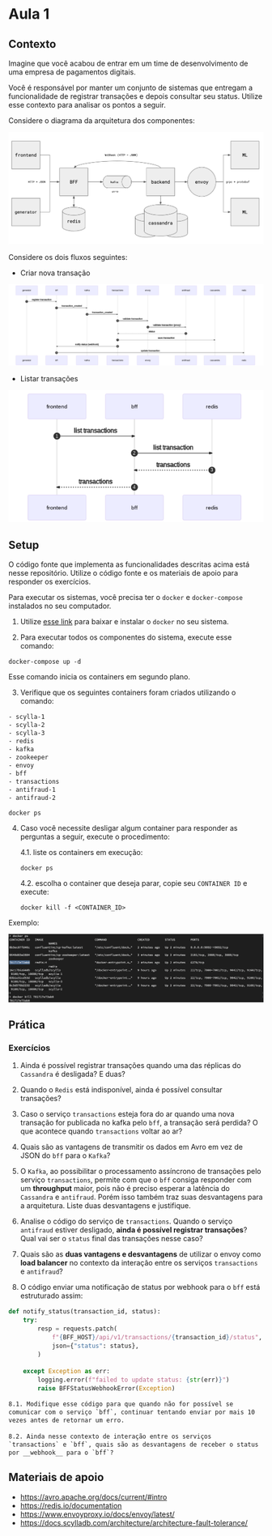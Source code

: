 # Aula 1

## Contexto

Imagine que você acabou de entrar em um time de desenvolvimento de uma empresa de pagamentos digitais.

Você é responsável por manter um conjunto de sistemas que entregam a funcionalidade de registrar transações e depois consultar seu status. Utilize esse contexto para analisar os pontos a seguir.

Considere o diagrama da arquitetura dos componentes:

![Arquitetura](diagrams/arquitetura.png)

Considere os dois fluxos seguintes:

- Criar nova transação

![](diagrams/create_transaction.png)

- Listar transações

![](diagrams/list_transactions.png)

## Setup

O código fonte que implementa as funcionalidades descritas acima está nesse repositório. Utilize o código fonte e os materiais de apoio para responder os exercícios.

Para executar os sistemas, você precisa ter o `docker` e `docker-compose` instalados no seu computador.

1. Utilize [esse link](https://docs.docker.com/get-docker/) para baixar e instalar o `docker` no seu sistema.

2. Para executar todos os componentes do sistema, execute esse comando:

```
docker-compose up -d
```

Esse comando inicia os containers em segundo plano.

3. Verifique que os seguintes containers foram criados utilizando o comando:

```
- scylla-1
- scylla-2
- scylla-3
- redis
- kafka
- zookeeper
- envoy
- bff
- transactions
- antifraud-1
- antifraud-2
```

```
docker ps
```

4. Caso você necessite desligar algum container para responder as perguntas a seguir, execute o procedimento:

	4.1. liste os containers em execução:

	```
	docker ps
	```

	4.2. escolha o container que deseja parar, copie seu `CONTAINER ID` e execute:

	```
	docker kill -f <CONTAINER_ID>
	```


Exemplo:

![](diagrams/docker.png)

## Prática

### Exercícios

1. Ainda é possível registrar transações quando uma das réplicas do `Cassandra` é desligada? E duas?

2. Quando o `Redis` está indisponível, ainda é possível consultar transações?

3. Caso o serviço `transactions` esteja fora do ar quando uma nova transação for publicada no kafka pelo `bff`, a transação será perdida? O que acontece quando `transactions` voltar ao ar?

4. Quais são as vantagens de transmitir os dados em Avro em vez de JSON do `bff` para o `Kafka`?

5. O `Kafka`, ao possibilitar o processamento assíncrono de transações pelo serviço `transactions`, permite com que o `bff` consiga responder com um __throughput__ maior, pois não é preciso esperar a latência do `Cassandra` e `antifraud`. Porém isso também traz suas desvantagens para a arquitetura. Liste duas desvantagens e justifique.

6. Analise o código do serviço de `transactions`. Quando o serviço `antifraud` estiver desligado, **ainda é possível registrar transações**? Qual vai ser o `status` final das transações nesse caso?

7. Quais são as **duas vantagens e desvantagens** de utilizar o envoy como __load balancer__ no contexto da interação entre os serviços `transactions` e `antifraud`?

8. O código enviar uma notificação de status por webhook para o `bff` está estruturado assim:

```python
def notify_status(transaction_id, status):
    try:
        resp = requests.patch(
            f"{BFF_HOST}/api/v1/transactions/{transaction_id}/status",
            json={"status": status},
        )

    except Exception as err:
        logging.error(f"failed to update status: {str(err)}")
        raise BFFStatusWebhookError(Exception)
```

	8.1. Modifique esse código para que quando não for possível se comunicar com o serviço `bff`, continuar tentando enviar por mais 10 vezes antes de retornar um erro.

	8.2. Ainda nesse contexto de interação entre os serviços `transactions` e `bff`, quais são as desvantagens de receber o status por __webhook__ para o `bff`?

## Materiais de apoio

- https://avro.apache.org/docs/current/#intro
- https://redis.io/documentation
- https://www.envoyproxy.io/docs/envoy/latest/
- https://docs.scylladb.com/architecture/architecture-fault-tolerance/
